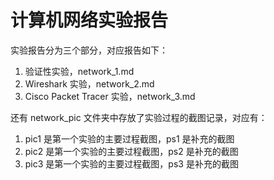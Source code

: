 # 计算机网络实验报告

实验报告分为三个部分，对应报告如下：

1. 验证性实验，network_1.md
2. Wireshark 实验，network_2.md
3. Cisco Packet Tracer 实验，network_3.md

还有 network_pic 文件夹中存放了实验过程的截图记录，对应有：

1. pic1 是第一个实验的主要过程截图，ps1 是补充的截图
2. pic2 是第一个实验的主要过程截图，ps2 是补充的截图
3. pic3 是第一个实验的主要过程截图，ps3 是补充的截图
